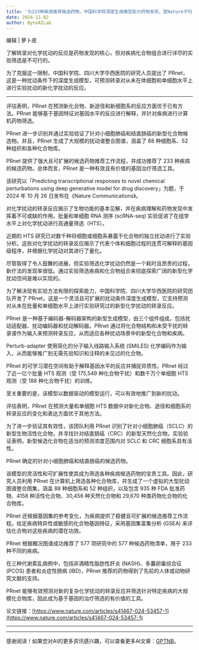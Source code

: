 ```yaml
---
title: '为233种疾病推荐候选药物，中国科学院深度生成模型助力药物发现，登Nature子刊'
date: 2024-11-02
author: ByteAILab
---
```


编辑 | 萝卜皮

了解转录对化学扰动的反应是药物发现的核心，但对疾病化合物组合进行详尽的实验筛选是不可行的。

为了克服这一限制，中国科学院、四川大学华西医院的研究人员提出了 PRnet，这是一种扰动条件下的深度生成模型，可预测转录对从未在体细胞和单细胞水平上进行实验扰动的新化学扰动的反应。

---


评估表明，PRnet 在预测新化合物、新途径和新细胞系的反应方面优于已有方法。PRnet 能够基于基因特征对基因水平的反应进行解释，并针对疾病进行计算机药物筛选。

PRnet 进一步识别并通过实验验证了针对小细胞肺癌和结直肠癌的新型化合物候选物。并且，PRnet 生成了大规模的扰动谱整合图谱，涵盖了 88 种细胞系、52 种组织和各种化合物库。

PRnet 提供了强大且可扩展的候选药物推荐工作流程，并成功推荐了 233 种疾病的候选药物。总体而言，PRnet 是一种有效且有价值的基因治疗筛选工具。

该研究以「Predicting transcriptional responses to novel chemical perturbations using deep generative model for drug discovery」为题，于 2024 年 10 月 26 日发布在《Nature Communications》。

对化学扰动的转录反应揭示了生物功能的基本见解，并在疾病理解和药物发现中发挥着不可或缺的作用。批量和单细胞 RNA 测序 (scRNA-seq) 实验促进了在组学水平上对化学扰动进行高通量筛选（HTS）。

近期的 HTS 研究已对数千种将细胞或细胞系暴露于化合物的独立扰动进行了实验分析。这些对化学扰动的转录反应揭示了代表个体和细胞过程的连贯可解释的基因级程序，并根据化学扰动对其进行了量化。

尽管取得了令人鼓舞的进展，但实验筛选化学扰动仍然是一个耗时且昂贵的过程，新疗法的发现率很低。通过实验筛选疾病和化合物组合来彻底探索广阔的新型化学扰动空间是难以实现的。

为了解决现有实验方法有限的探索能力，中国科学院、四川大学华西医院的研究团队开发了 PRnet，这是一个灵活且可扩展的扰动条件深度生成模型，它支持预测对从未在批量和单细胞水平上进行实验研究过的新型化学扰动的转录反应。

PRnet 是一种基于编码器-解码器架构的新型生成模型，由三个组件组成，包括扰动适配器、扰动编码器和扰动解码器。PRnet 通过将化合物结构和未受干扰的转录谱作为输入来预测转录反应，从而适应各种扰动场景中的新型化合物和疾病。

Perturb-adapter 使用简化的分子输入线路输入系统 (SMILES) 化学编码作为输入，从而能够推广到无需先验知识和注释的未见过的化合物。

PRnet 的可学习潜在空间有助于解释基因水平的反应并捕捉异质性。PRnet 经过了近一亿个批量 HTS 观测（受 175,549 种化合物干扰）和数千万个单细胞 HTS 观测（受 188 种化合物干扰）的训练。

至关重要的是，该模型以数据驱动的模型运行，可以有效地推广到新的扰动。

评估表明，PRnet 在预测大量和单细胞 HTS 数据中对新化合物、途径和细胞系的转录反应的变化和表达方面优于其他方法。

为了进一步验证其有效性，该团队利用 PRnet 识别了针对小细胞肺癌（SCLC）的新型生物活性化合物，并寻找针对结直肠癌（CRC）的新型天然化合物。实验验证表明，新型候选化合物在适当的预测浓度范围内对 SCLC 和 CRC 细胞系具有活性。

PRnet 确定的针对小细胞肺癌和结直肠癌的候选药物。

该模型的灵活性和可扩展性使其成为筛选各种疾病候选药物的宝贵工具。因此，研究人员利用 PRnet 在计算机上筛选各种化合物库，并生成了一个虚拟的大型扰动图谱整合图集，涵盖 88 种细胞系和 52 种组织，以及包含 935 种 FDA 批准药物、4158 种活性化合物、30,456 种天然化合物和 29,670 种类药物化合物的化合物库。

PRnet 还根据基因集的参考变化，为疾病提供了稳健且可扩展的候选推荐工作流程。给定疾病特异性或敏感的化合物基因特征，采用基因集富集分析 (GSEA) 来评估化合物对这些疾病的潜在功效。

PRnet 根据概况图谱成功推荐了 577 项研究中的 577 种候选药物清单，用于 233 种不同的疾病。

在三种代谢紊乱病例中，包括非酒精性脂肪性肝炎 (NASH)、多囊卵巢综合征 (PCOS) 患者和炎症性肠病 (IBD)，PRnet 推荐的药物得到了先前的人体或动物研究文献的支持。

PRnet 能够有效预测对新的复杂化学扰动的转录反应并筛选针对特定疾病的大规模化合物库，因此成为基于基因的治疗筛选的有价值的工具。

论文链接：[https://www.nature.com/articles/s41467-024-53457-1](https://www.nature.com/articles/s41467-024-53457-1)

---
---
感谢阅读！如果您对AI的更多资讯感兴趣，可以查看更多AI文章：[GPTNB](https://gptnb.com)。